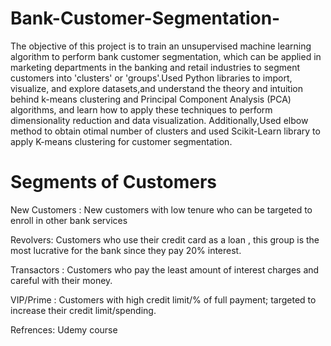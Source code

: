 # Bank-Customer-Segmentation-

The objective of this project is to train an unsupervised machine learning algorithm to perform bank customer segmentation, which can be applied in marketing departments in the banking and retail industries to segment customers into 'clusters' or 'groups'.Used Python libraries to import, visualize, and explore datasets,and understand the theory and intuition behind k-means clustering and Principal Component Analysis (PCA) algorithms, and learn how to apply these techniques to perform dimensionality reduction and data visualization. Additionally,Used elbow method to obtain otimal number of clusters and used Scikit-Learn library to apply K-means clustering for customer segmentation.

# Segments of Customers 

New Customers : New customers with low tenure who can be targeted to enroll in other bank services

Revolvers: Customers who use their credit card  as a loan  , this group is the most lucrative for the bank since they 
pay 20% interest.

Transactors : Customers who pay the least amount of interest charges and careful with their money.

VIP/Prime : Customers with high credit limit/% of full payment; targeted to increase their credit limit/spending.











Refrences: Udemy course
